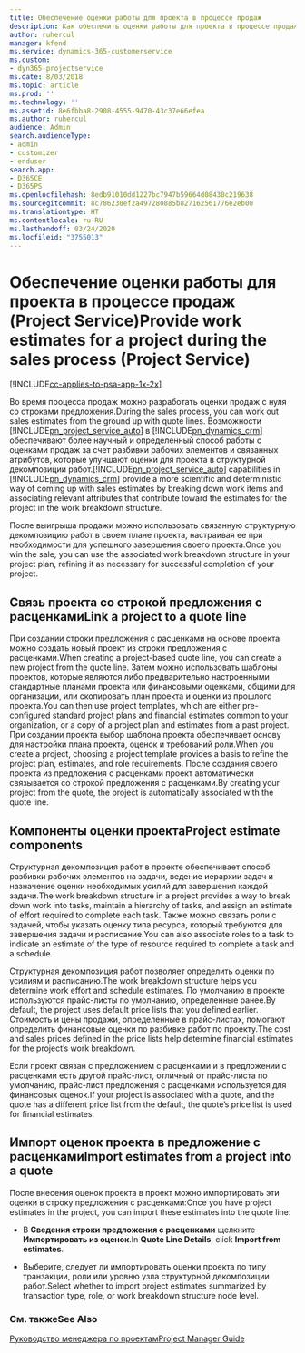 ```yaml
---
title: Обеспечение оценки работы для проекта в процессе продаж
description: Как обеспечить оценки работы для проекта в процессе продаж в Project Service
author: ruhercul
manager: kfend
ms.service: dynamics-365-customerservice
ms.custom:
- dyn365-projectservice
ms.date: 8/03/2018
ms.topic: article
ms.prod: ''
ms.technology: ''
ms.assetid: 8e6fbba8-2908-4555-9470-43c37e66efea
ms.author: ruhercul
audience: Admin
search.audienceType:
- admin
- customizer
- enduser
search.app:
- D365CE
- D365PS
ms.openlocfilehash: 8edb91010dd1227bc7947b59664d08430c219638
ms.sourcegitcommit: 8c786230ef2a497280885b827162561776e2eb00
ms.translationtype: HT
ms.contentlocale: ru-RU
ms.lasthandoff: 03/24/2020
ms.locfileid: "3755013"
---
```

# <a name="provide-work-estimates-for-a-project-during-the-sales-process-project-service"></a><span data-ttu-id="9e28a-103">Обеспечение оценки работы для проекта в процессе продаж (Project Service)</span><span class="sxs-lookup"><span data-stu-id="9e28a-103">Provide work estimates for a project during the sales process (Project Service)</span></span>

[!INCLUDE[cc-applies-to-psa-app-1x-2x](../includes/cc-applies-to-psa-app-1x-2x.md)]

<span data-ttu-id="9e28a-104">Во время процесса продаж можно разработать оценки продаж с нуля со строками предложения.</span><span class="sxs-lookup"><span data-stu-id="9e28a-104">During the sales process, you can work out sales estimates from the ground up with quote lines.</span></span> <span data-ttu-id="9e28a-105">Возможности [!INCLUDE[pn_project_service_auto](../includes/pn-project-service-auto.md)] в [!INCLUDE[pn_dynamics_crm](../includes/pn-dynamics-crm.md)] обеспечивают более научный и определенный способ работы с оценками продаж за счет разбивки рабочих элементов и связанных атрибутов, которые улучшают оценки для проекта в структурной декомпозиции работ.</span><span class="sxs-lookup"><span data-stu-id="9e28a-105">[!INCLUDE[pn_project_service_auto](../includes/pn-project-service-auto.md)] capabilities in [!INCLUDE[pn_dynamics_crm](../includes/pn-dynamics-crm.md)] provide a more scientific and deterministic way of coming up with sales estimates by breaking down work items and associating relevant attributes that contribute toward the estimates for the project in the work breakdown structure.</span></span>  
  
 <span data-ttu-id="9e28a-106">После выигрыша продажи можно использовать связанную структурную декомпозицию работ в своем плане проекта, настраивая ее при необходимости для успешного завершения своего проекта.</span><span class="sxs-lookup"><span data-stu-id="9e28a-106">Once you win the sale, you can use the associated work breakdown structure in your project plan, refining it as necessary for successful completion of your project.</span></span>  
  
## <a name="link-a-project-to-a-quote-line"></a><span data-ttu-id="9e28a-107">Связь проекта со строкой предложения с расценками</span><span class="sxs-lookup"><span data-stu-id="9e28a-107">Link a project to a quote line</span></span>  
 <span data-ttu-id="9e28a-108">При создании строки предложения с расценками на основе проекта можно создать новый проект из строки предложения с расценками.</span><span class="sxs-lookup"><span data-stu-id="9e28a-108">When creating a project-based quote line, you can create a new project from the quote line.</span></span> <span data-ttu-id="9e28a-109">Затем можно использовать шаблоны проектов, которые являются либо предварительно настроенными стандартные планами проекта или финансовыми оценками, общими для организации, или скопировать план проекта и оценки из прошлого проекта.</span><span class="sxs-lookup"><span data-stu-id="9e28a-109">You can then use project templates, which are either pre-configured standard project plans and financial estimates common to your organization, or a copy of a project plan and estimates from a past project.</span></span> <span data-ttu-id="9e28a-110">При создании проекта выбор шаблона проекта обеспечивает основу для настройки плана проекта, оценок и требований роли.</span><span class="sxs-lookup"><span data-stu-id="9e28a-110">When you create a project, choosing a project template provides a basis to refine the project plan, estimates, and role requirements.</span></span> <span data-ttu-id="9e28a-111">После создания своего проекта из предложения с расценками проект автоматически связывается со строкой предложения с расценками.</span><span class="sxs-lookup"><span data-stu-id="9e28a-111">By creating your project from the quote, the project is automatically associated with the quote line.</span></span>  
  
## <a name="project-estimate-components"></a><span data-ttu-id="9e28a-112">Компоненты оценки проекта</span><span class="sxs-lookup"><span data-stu-id="9e28a-112">Project estimate components</span></span>  
 <span data-ttu-id="9e28a-113">Структурная декомпозиция работ в проекте обеспечивает способ разбивки рабочих элементов на задачи, ведение иерархии задач и назначение оценки необходимых усилий для завершения каждой задачи.</span><span class="sxs-lookup"><span data-stu-id="9e28a-113">The work breakdown structure in a project provides a way to break down work into tasks, maintain a hierarchy of tasks, and assign an estimate of effort required to complete each task.</span></span> <span data-ttu-id="9e28a-114">Также можно связать роли с задачей, чтобы указать оценку типа ресурса, который требуются для завершения задачи и расписание.</span><span class="sxs-lookup"><span data-stu-id="9e28a-114">You can also associate roles to a task to indicate an estimate of the type of resource required to complete a task and a schedule.</span></span>  
  
 <span data-ttu-id="9e28a-115">Структурная декомпозиция работ позволяет определить оценки по усилиям и расписанию.</span><span class="sxs-lookup"><span data-stu-id="9e28a-115">The work breakdown structure helps you determine work effort and schedule estimates.</span></span> <span data-ttu-id="9e28a-116">По умолчанию в проекте используются прайс-листы по умолчанию, определенные ранее.</span><span class="sxs-lookup"><span data-stu-id="9e28a-116">By default, the project uses default price lists that you defined earlier.</span></span> <span data-ttu-id="9e28a-117">Стоимость и цены продажи, определенные в прайс-листах, помогают определить финансовые оценки по разбивке работ по проекту.</span><span class="sxs-lookup"><span data-stu-id="9e28a-117">The cost and sales prices defined in the price lists help determine financial estimates for the project’s work breakdown.</span></span>  
  
 <span data-ttu-id="9e28a-118">Если проект связан с предложением с расценками и в предложении с расценками есть другой прайс-лист, отличный от прайс-листа по умолчанию, прайс-лист предложения с расценками используется для финансовых оценок.</span><span class="sxs-lookup"><span data-stu-id="9e28a-118">If your project is associated with a quote, and the quote has a different price list from the default, the quote’s price list is used for financial estimates.</span></span>  
  
## <a name="import-estimates-from-a-project-into-a-quote"></a><span data-ttu-id="9e28a-119">Импорт оценок проекта в предложение с расценками</span><span class="sxs-lookup"><span data-stu-id="9e28a-119">Import estimates from a project into a quote</span></span>  
 <span data-ttu-id="9e28a-120">После внесения оценок проекта в проект можно импортировать эти оценки в строку предложения с расценками:</span><span class="sxs-lookup"><span data-stu-id="9e28a-120">Once you have project estimates in the project, you can import these estimates into the quote line:</span></span>  
  
-   <span data-ttu-id="9e28a-121">В **Сведения строки предложения с расценками** щелкните **Импортировать из оценок**.</span><span class="sxs-lookup"><span data-stu-id="9e28a-121">In **Quote Line Details**, click **Import from estimates**.</span></span> 

-   <span data-ttu-id="9e28a-122">Выберите, следует ли импортировать оценки проекта по типу транзакции, роли или уровню узла структурной декомпозиции работ.</span><span class="sxs-lookup"><span data-stu-id="9e28a-122">Select whether to import project estimates summarized by transaction type, role, or work breakdown structure node level.</span></span>  
  
### <a name="see-also"></a><span data-ttu-id="9e28a-123">См. также</span><span class="sxs-lookup"><span data-stu-id="9e28a-123">See Also</span></span>  
 [<span data-ttu-id="9e28a-124">Руководство менеджера по проектам</span><span class="sxs-lookup"><span data-stu-id="9e28a-124">Project Manager Guide</span></span>](../project-service/project-manager-guide.md)
